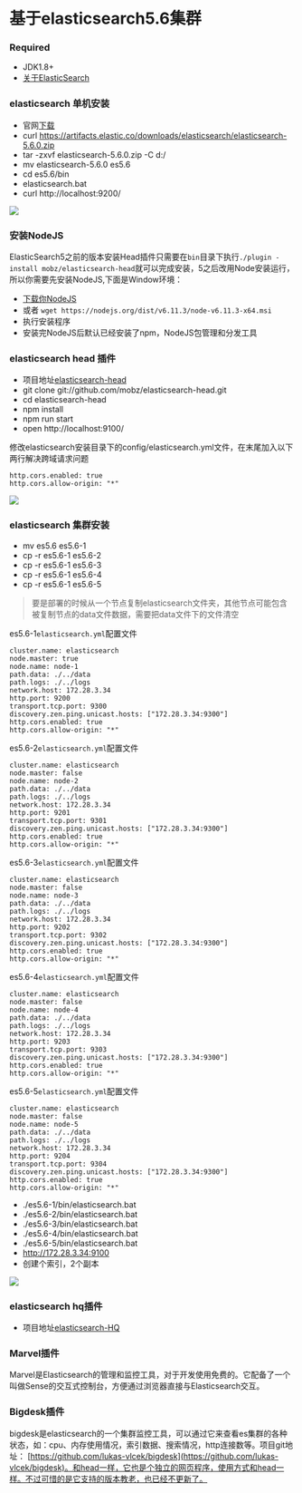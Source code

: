# 基于elasticsearch5.6集群 #

### Required ###
* JDK1.8+
* [关于ElasticSearch](https://github.com/scalad/Elasticsearch/blob/master/doc/)

### elasticsearch 单机安装 ###
* 官网[下载](https://www.elastic.co/downloads/elasticsearch)
* curl https://artifacts.elastic.co/downloads/elasticsearch/elasticsearch-5.6.0.zip
* tar -zxvf elasticsearch-5.6.0.zip -C d:/
* mv elasticsearch-5.6.0 es5.6
* cd es5.6/bin
* elasticsearch.bat
* curl http://localhost:9200/

![](https://github.com/scalad/Elasticsearch/blob/master/doc/image/elasticsearch.png)

### 安装NodeJS ###
ElasticSearch5之前的版本安装Head插件只需要在`bin`目录下执行`./plugin -install mobz/elasticsearch-head`就可以完成安装，5之后改用Node安装运行，所以你需要先安装NodeJS,下面是Window环境：

* [下载你NodeJS](https://nodejs.org/en/)
* 或者 `wget https://nodejs.org/dist/v6.11.3/node-v6.11.3-x64.msi`
* 执行安装程序
* 安装完NodeJS后默认已经安装了npm，NodeJS包管理和分发工具


### elasticsearch head 插件 ###
* 项目地址[elasticsearch-head](https://github.com/mobz/elasticsearch-head)
* git clone git://github.com/mobz/elasticsearch-head.git
* cd elasticsearch-head
* npm install
* npm run start
* open http://localhost:9100/

修改elasticsearch安装目录下的config/elasticsearch.yml文件，在末尾加入以下两行解决跨域请求问题

	http.cors.enabled: true
	http.cors.allow-origin: "*"

![](https://github.com/scalad/Elasticsearch/blob/master/doc/image/head.png)

### elasticsearch 集群安装 ###
* mv es5.6 es5.6-1
* cp -r es5.6-1 es5.6-2
* cp -r es5.6-1 es5.6-3
* cp -r es5.6-1 es5.6-4
* cp -r es5.6-1 es5.6-5

> 要是部署的时候从一个节点复制elasticsearch文件夹，其他节点可能包含被复制节点的data文件数据，需要把data文件下的文件清空

es5.6-1`elasticsearch.yml`配置文件

	cluster.name: elasticsearch
	node.master: true
	node.name: node-1
	path.data: ./../data
	path.logs: ./../logs
	network.host: 172.28.3.34
	http.port: 9200
	transport.tcp.port: 9300
	discovery.zen.ping.unicast.hosts: ["172.28.3.34:9300"]
	http.cors.enabled: true
	http.cors.allow-origin: "*"

es5.6-2`elasticsearch.yml`配置文件

	cluster.name: elasticsearch
	node.master: false
	node.name: node-2
	path.data: ./../data
	path.logs: ./../logs
	network.host: 172.28.3.34
	http.port: 9201
	transport.tcp.port: 9301
	discovery.zen.ping.unicast.hosts: ["172.28.3.34:9300"]
	http.cors.enabled: true
	http.cors.allow-origin: "*"

es5.6-3`elasticsearch.yml`配置文件

	cluster.name: elasticsearch
	node.master: false
	node.name: node-3
	path.data: ./../data
	path.logs: ./../logs
	network.host: 172.28.3.34
	http.port: 9202
	transport.tcp.port: 9302
	discovery.zen.ping.unicast.hosts: ["172.28.3.34:9300"]
	http.cors.enabled: true
	http.cors.allow-origin: "*"

es5.6-4`elasticsearch.yml`配置文件

	cluster.name: elasticsearch
	node.master: false
	node.name: node-4
	path.data: ./../data
	path.logs: ./../logs
	network.host: 172.28.3.34
	http.port: 9203
	transport.tcp.port: 9303
	discovery.zen.ping.unicast.hosts: ["172.28.3.34:9300"]
	http.cors.enabled: true
	http.cors.allow-origin: "*"

es5.6-5`elasticsearch.yml`配置文件

	cluster.name: elasticsearch
	node.master: false
	node.name: node-5
	path.data: ./../data
	path.logs: ./../logs
	network.host: 172.28.3.34
	http.port: 9204
	transport.tcp.port: 9304
	discovery.zen.ping.unicast.hosts: ["172.28.3.34:9300"]
	http.cors.enabled: true
	http.cors.allow-origin: "*"

* ./es5.6-1/bin/elasticsearch.bat
* ./es5.6-2/bin/elasticsearch.bat
* ./es5.6-3/bin/elasticsearch.bat
* ./es5.6-4/bin/elasticsearch.bat
* ./es5.6-5/bin/elasticsearch.bat
* http://172.28.3.34:9100
* 创建个索引，2个副本

![](https://github.com/scalad/Elasticsearch/blob/master/doc/image/cluster.png)
 

### elasticsearch hq插件 ###
* 项目地址[elasticsearch-HQ](https://github.com/royrusso/elasticsearch-HQ)

### Marvel插件 ###
Marvel是Elasticsearch的管理和监控工具，对于开发使用免费的。它配备了一个叫做Sense的交互式控制台，方便通过浏览器直接与Elasticsearch交互。

### Bigdesk插件 ###
bigdesk是elasticsearch的一个集群监控工具，可以通过它来查看es集群的各种状态，如：cpu、内存使用情况，索引数据、搜索情况，http连接数等。项目git地址： [https://github.com/lukas-vlcek/bigdesk](https://github.com/lukas-vlcek/bigdesk)。和head一样，它也是个独立的网页程序，使用方式和head一样。不过可惜的是它支持的版本教老，也已经不更新了。